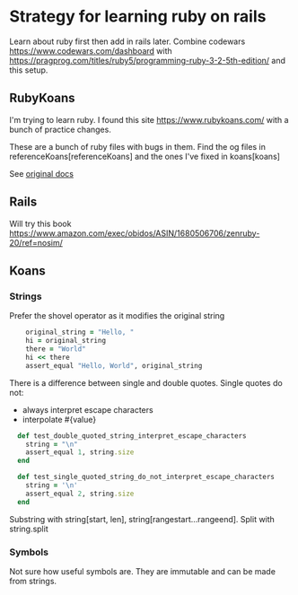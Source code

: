 # Strategy for learning ruby on rails

Learn about ruby first then add in rails later.
Combine codewars https://www.codewars.com/dashboard with https://pragprog.com/titles/ruby5/programming-ruby-3-2-5th-edition/ and this setup.

## RubyKoans

I'm trying to learn ruby. I found this site https://www.rubykoans.com/ with a bunch of practice changes.

These are a bunch of ruby files with bugs in them. Find the og files in referenceKoans[referenceKoans] and the ones I've fixed in koans[koans]

See [original docs](koans/README.rdoc)

## Rails

Will try this book https://www.amazon.com/exec/obidos/ASIN/1680506706/zenruby-20/ref=nosim/

## Koans

### Strings

Prefer the shovel operator as it modifies the original string

```ruby
    original_string = "Hello, "
    hi = original_string
    there = "World"
    hi << there
    assert_equal "Hello, World", original_string
```

There is a difference between single and double quotes.
Single quotes do not:

- always interpret escape characters
- interpolate #{value}

```ruby
  def test_double_quoted_string_interpret_escape_characters
    string = "\n"
    assert_equal 1, string.size
  end

  def test_single_quoted_string_do_not_interpret_escape_characters
    string = '\n'
    assert_equal 2, string.size
  end
```

Substring with string[start, len], string[rangestart...rangeend].
Split with string.split

### Symbols

Not sure how useful symbols are. They are immutable and can be made from strings.
